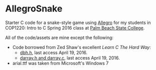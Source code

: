 # AllegroSnake
Starter C code for a snake-style game using [Allegro](http://liballeg.org/) for my students in COP1220: Intro to C Spring 2016 class at [Palm Beach State College](http://www.palmbeachstate.edu).

All of the code/assets are mine except the following:
* Code borrowed from Zed Shaw's excellent _Learn C The Hard Way_:
  * [dbh.h](http://c.learncodethehardway.org/book/ex20.html), last access April 19, 2016.
  * [darray.h and darray.c](http://c.learncodethehardway.org/book/ex34.html), last access April 19, 2016.
* arial.ttf was taken from Microsoft's Windows 7

